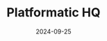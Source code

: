 ---  
layout: startup_page  
title: "Platformatic HQ"  
id: "platformatichq.com"  
permalink: "/platformatichqplatformatichq.com09252024/"  
website: "https://platformatichq.com/"  
funding_round: "Seed"  
funding_amount: "$4.3M"  
investors: "Rialto Ventures, Decibel, Panache Ventures"  
about: "Platformatic HQ is a cloud-native Node.js application platform designed to simplify Node.js development and address operational challenges like scaling and maintenance. It offers features such as a unified application server, intelligent autoscaler, and a command center for monitoring and management, bridging the gap between developers, operators, and business needs."  
markets: "Cloud Computing, DevOps, Node.js, Software Development Applications, Business/Productivity Software"  
hq: "San Francisco, California, United States"  
founded_year: "2022"  
linkedin: "https://www.linkedin.com/company/platformatic"  
twitter: "https://twitter.com/platformatic"  
instagram: ""  
facebook: ""  
crunchbase: "https://www.crunchbase.com/organization/platformatic"  
pitchbook: "https://pitchbook.com/profiles/company/517389-31"  

date_display: "25-Sep-2024"  
date: "2024-09-25"

# SEO Optimization  
meta_title: "Platformatic HQ - Seed Funding ($4.3M)"  
meta_description: "Platformatic HQ, Platformatic HQ is a cloud-native Node.js application platform designed to simplify Node.js development and address operational challenges like scalin..."  
meta_keywords: "Platformatic HQ, Cloud Computing, DevOps, Node.js, Software Development Applications, Business/Productivity Software, Seed funding"  
canonical_url: "https://startup.projectstartups.com/platformatichqplatformatichq.com09252024/"  
---